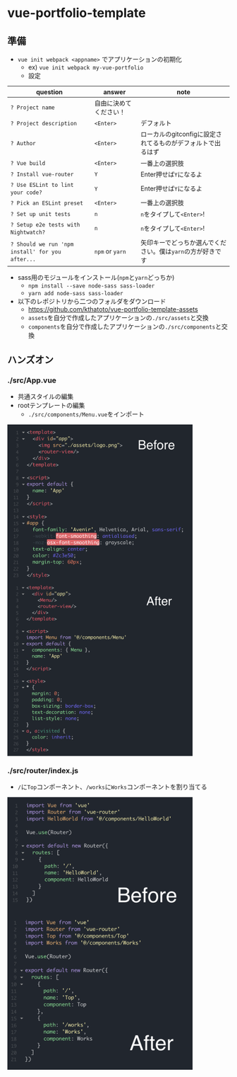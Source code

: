 # vue-portfolio-template
## 準備
- `vue init webpack <appname>` でアプリケーションの初期化
  - ex) `vue init webpack my-vue-portfolio`
  - 設定

|question|answer|note|
|---|---|---|
|`? Project name`|自由に決めてください！||
|`? Project description`|`<Enter>`|デフォルト|
|`? Author`|`<Enter>`|ローカルのgitconfigに設定されてるものがデフォルトで出るはず|
|`? Vue build`|`<Enter>`|一番上の選択肢|
|`? Install vue-router`|`Y`|Enter押せば`Y`になるよ|
|`? Use ESLint to lint your code?`|`Y`|Enter押せば`Y`になるよ|
|`? Pick an ESLint preset`|`<Enter>`|一番上の選択肢|
|`? Set up unit tests`|`n`|`n`をタイプして`<Enter>`!|
|`? Setup e2e tests with Nightwatch?`|`n`|`n`をタイプして`<Enter>`!|
|`? Should we run 'npm install' for you after...`|`npm` or `yarn`|矢印キーでどっちか選んでください。僕は`yarn`の方が好きです|

- sass用のモジュールをインストール(`npm`と`yarn`どっちか)
  - `npm install --save node-sass sass-loader`
  - `yarn add node-sass sass-loader`
- 以下のレポジトリから二つのフォルダをダウンロード
  - https://github.com/kthatoto/vue-portfolio-template-assets
  - `assets`を自分で作成したアプリケーションの`./src/assets`と交換
  - `components`を自分で作成したアプリケーションの`./src/components`と交換

## ハンズオン
### ./src/App.vue
- 共通スタイルの編集
- rootテンプレートの編集
  - `./src/components/Menu.vue`をインポート
<img src="./tmp/appvue-before.png" align="left" width="420">
<img src="./tmp/appvue-after.png" align="left" width="420">
<div style="clear:both;"></div>

### ./src/router/index.js
- `/`に`Top`コンポーネント、`/works`に`Works`コンポーネントを割り当てる
<img src="./tmp/router-before.png" align="left" width="420">
<img src="./tmp/router-after.png" align="left" width="420">
